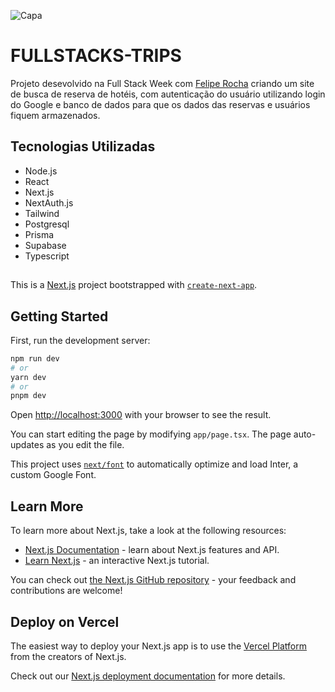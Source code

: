 
![Capa](https://github.com/Daaaiii/fullstack-trips/assets/101154455/48eff01c-fbc1-4cac-b34a-b02fbcf75ee5)

# FULLSTACKS-TRIPS
Projeto desevolvido na Full Stack Week com [Felipe Rocha](https://github.com/felipemotarocha) criando um site de busca de reserva de hotéis, com autenticação do usuário utilizando login do Google e banco de dados para que os dados das reservas e usuários fiquem armazenados.

## Tecnologias Utilizadas
- Node.js
- React
- Next.js
- NextAuth.js
- Tailwind
- Postgresql
- Prisma
- Supabase
- Typescript
##

This is a [Next.js](https://nextjs.org/) project bootstrapped with [`create-next-app`](https://github.com/vercel/next.js/tree/canary/packages/create-next-app).

## Getting Started

First, run the development server:

```bash
npm run dev
# or
yarn dev
# or
pnpm dev
```

Open [http://localhost:3000](http://localhost:3000) with your browser to see the result.

You can start editing the page by modifying `app/page.tsx`. The page auto-updates as you edit the file.

This project uses [`next/font`](https://nextjs.org/docs/basic-features/font-optimization) to automatically optimize and load Inter, a custom Google Font.

## Learn More

To learn more about Next.js, take a look at the following resources:

- [Next.js Documentation](https://nextjs.org/docs) - learn about Next.js features and API.
- [Learn Next.js](https://nextjs.org/learn) - an interactive Next.js tutorial.

You can check out [the Next.js GitHub repository](https://github.com/vercel/next.js/) - your feedback and contributions are welcome!

## Deploy on Vercel

The easiest way to deploy your Next.js app is to use the [Vercel Platform](https://vercel.com/new?utm_medium=default-template&filter=next.js&utm_source=create-next-app&utm_campaign=create-next-app-readme) from the creators of Next.js.

Check out our [Next.js deployment documentation](https://nextjs.org/docs/deployment) for more details.
